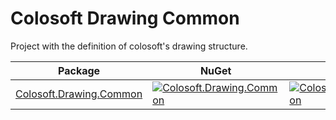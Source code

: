 # Colosoft Drawing Common

Project with the definition of colosoft's drawing structure.


| Package | NuGet | Downloads |
| ------- | ------------ | --------- |
| [Colosoft.Drawing.Common](https://www.nuget.org/packages/Colosoft.Drawing.Common/) | [![Colosoft.Drawing.Common](https://img.shields.io/nuget/v/Colosoft.Drawing.Common.svg)](https://www.nuget.org/packages/Colosoft.Drawing.Common/) | [![Colosoft.Drawing.Common](https://img.shields.io/nuget/dt/Colosoft.Drawing.Common.svg)](https://www.nuget.org/packages/Colosoft.Drawing.Common/) |

